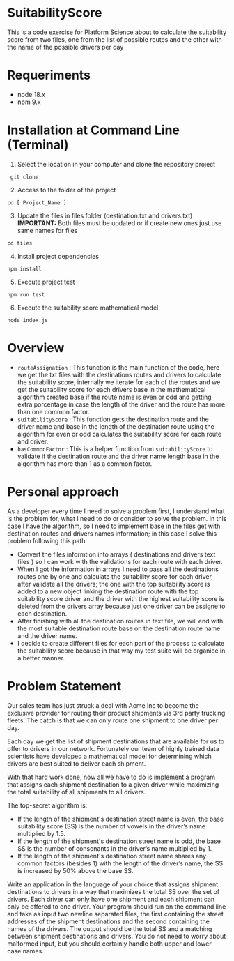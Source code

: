 # SuitabilityScore
This is a code exercise for Platform Science about to calculate the suitability score from two files, one from the list of possible routes and the other with the name of the possible drivers per day  

# Requeriments
* node 18.x
* npm 9.x

# Installation at Command Line (Terminal)
1. Select the location in your computer and clone the repository project
  ```
   git clone
  ```
2. Access to the folder of the project
  ```
cd [ Project_Name ]
  ```
3. Update the files in files folder (destination.txt and drivers.txt)
   __IMPORTANT:__ Both files must be updated or if create new ones just use same names for files
  ```
cd files 
  ```
4. Install project dependencies
  ```
npm install 
```
5. Execute project test
  ```
npm run test
```
6. Execute the suitability score mathematical model
```
node index.js
```
# Overview
* `routeAssignation` : This function is the main function of the code, here we get the txt files with the destinations routes and drivers to calculate the suitability score, internally we iterate for each of the routes and we get the suitability score for each drivers base in the mathematical algorithm created base if the route name is even or odd and getting extra porcentage in case the length of the driver and the route has more than one common factor.
*  `suitabilityScore` : This function gets the destination route and the driver name and base in the length of the destination route using the algorithm for even or odd calculates the suitability score for each route and driver. 
*  `hasCommonFactor` : This is a helper function from `suitabilityScore` to validate if the destination route and the driver name length base in the algorithm has more than 1 as a common factor. 

# Personal approach
As a developer every time I need to solve a problem first, I understand what is the problem for, what I need to do or consider to solve the problem.
In this case I have the algorithm, so I need to implement base in the files get with destination routes and drivers names information; in this case I solve this problem following this path:
* Convert the files informtion into arrays ( destinations and drivers text files ) so I can work with the validations for each route with each driver.
* When I got the information in arrays I need to pass all the destinations routes one by one and calculate the suitability score for each driver, after validate all the drivers; the one with the top suitability score is added to a new object linking the destination route with the top suitability score driver and the driver with the highest suitability score is deleted from the drivers array because just one driver can be assigne to each destination.
* After finishing with all the destination routes in text file, we will end with the most suitable destination route base on the destination route name and the driver name.
* I decide to create different files for each part of the process to calculate the suitability score because in that way my test suite will be organice in a better manner.

# Problem Statement
Our sales team has just struck a deal with Acme Inc to become the exclusive provider for routing their product shipments via 3rd party trucking fleets. The catch is that we can only route one shipment to one driver per day.

Each day we get the list of shipment destinations that are available for us to offer to drivers in our network. Fortunately our team of highly trained data scientists have developed a mathematical model for determining which drivers are best suited to deliver each shipment.

With that hard work done, now all we have to do is implement a program that assigns each shipment destination to a given driver while
maximizing the total suitability of all shipments to all drivers.

The top-secret algorithm is:

* If the length of the shipment's destination street name is even, the base suitability score (SS) is the number of vowels in the driver’s name multiplied by 1.5.
* If the length of the shipment's destination street name is odd, the base SS is the number of consonants in the driver’s name multiplied by 1.
* If the length of the shipment's destination street name shares any common factors (besides 1) with the length of the driver’s name, the SS is increased by 50% above the base SS.

Write an application in the language of your choice that assigns shipment destinations to drivers in a way that maximizes the total SS over the set of drivers. Each driver can only have one shipment and each shipment can only be offered to one driver. Your program should run on the command line and take as input two newline separated files, the first containing the street addresses of the shipment destinations and the second containing the names of the drivers. The output should be the total SS and a matching between shipment destinations and drivers. You do not need to worry about malformed input, but you should certainly handle both upper and lower case names.

